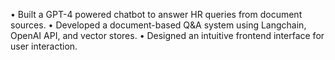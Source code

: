 •	Built a GPT-4 powered chatbot to answer HR queries from document sources.
•	Developed a document-based Q&A system using Langchain, OpenAI API, and vector stores.
•	Designed an intuitive frontend interface for user interaction. 
